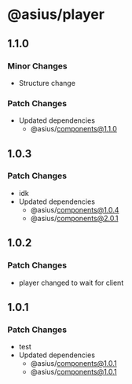 # @asius/player

## 1.1.0

### Minor Changes

- Structure change

### Patch Changes

- Updated dependencies
  - @asius/components@1.1.0

## 1.0.3

### Patch Changes

- idk
- Updated dependencies
  - @asius/components@1.0.4
  - @asius/components@2.0.1

## 1.0.2

### Patch Changes

- player changed to wait for client

## 1.0.1

### Patch Changes

- test
- Updated dependencies
  - @asius/components@1.0.1
  - @asius/components@1.0.1
